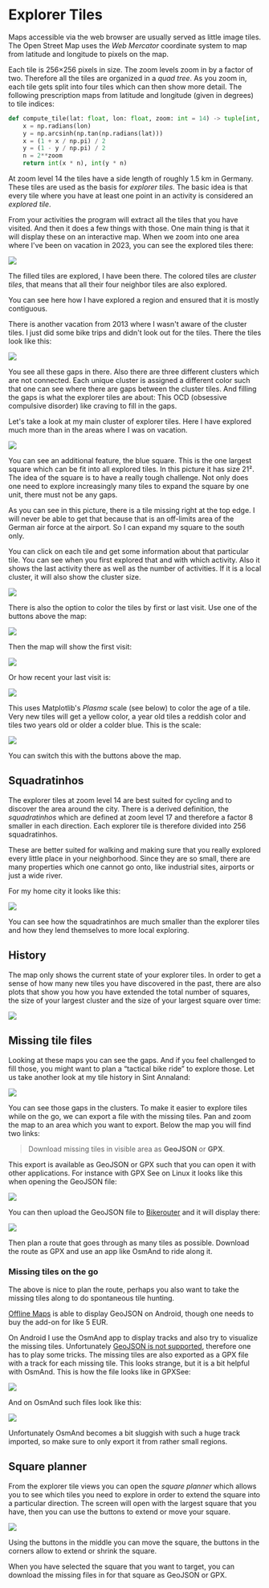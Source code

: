# Explorer Tiles

Maps accessible via the web browser are usually served as little image tiles. The Open Street Map uses the _Web Mercator_ coordinate system to map from latitude and longitude to pixels on the map.

Each tile is 256×256 pixels in size. The zoom levels zoom in by a factor of two. Therefore all the tiles are organized in a _quad tree_. As you zoom in, each tile gets split into four tiles which can then show more detail. The following prescription maps from latitude and longitude (given in degrees) to tile indices:

```python
def compute_tile(lat: float, lon: float, zoom: int = 14) -> tuple[int, int]:
    x = np.radians(lon)
    y = np.arcsinh(np.tan(np.radians(lat)))
    x = (1 + x / np.pi) / 2
    y = (1 - y / np.pi) / 2
    n = 2**zoom
    return int(x * n), int(y * n)
```

At zoom level 14 the tiles have a side length of roughly 1.5 km in Germany. These tiles are used as the basis for _explorer tiles_. The basic idea is that every tile where you have at least one point in an activity is considered an _explored tile_.

From your activities the program will extract all the tiles that you have visited. And then it does a few things with those. One main thing is that it will display these on an interactive map. When we zoom into one area where I've been on vacation in 2023, you can see the explored tiles there:

![](explorer-sluis.png)

The filled tiles are explored, I have been there. The colored tiles are _cluster tiles_, that means that all their four neighbor tiles are also explored.

You can see here how I have explored a region and ensured that it is mostly contiguous.

There is another vacation from 2013 where I wasn't aware of the cluster tiles. I just did some bike trips and didn't look out for the tiles. There the tiles look like this:

![](explorer-sint-annaland.png)

You see all these gaps in there. Also there are three different clusters which are not connected. Each unique cluster is assigned a different color such that one can see where there are gaps between the cluster tiles. And filling the gaps is what the explorer tiles are about: This OCD (obsessive compulsive disorder) like craving to fill in the gaps.

Let's take a look at my main cluster of explorer tiles. Here I have explored much more than in the areas where I was on vacation.

![](explorer-home.png)

You can see an additional feature, the blue square. This is the one largest square which can be fit into all explored tiles. In this picture it has size 21². The idea of the square is to have a really tough challenge. Not only does one need to explore increasingly many tiles to expand the square by one unit, there must not be any gaps.

As you can see in this picture, there is a tile missing right at the top edge. I will never be able to get that because that is an off-limits area of the German air force at the airport. So I can expand my square to the south only.

You can click on each tile and get some information about that particular tile. You can see when you first explored that and with which activity. Also it shows the last activity there as well as the number of activities. If it is a local cluster, it will also show the cluster size.

![](explorer-tooltip.png)

There is also the option to color the tiles by first or last visit. Use one of the buttons above the map:

![](explorer-color-switcher.png)

Then the map will show the first visit:

![](explorer-color-first.png)

Or how recent your last visit is:

![](explorer-color-last.png)

This uses Matplotlib's _Plasma_ scale (see below) to color the age of a tile. Very new tiles will get a yellow color, a year old tiles a reddish color and tiles two years old or older a colder blue. This is the scale:

![](plasma-scale.png)

You can switch this with the buttons above the map.

## Squadratinhos

The explorer tiles at zoom level 14 are best suited for cycling and to discover the area around the city. There is a derived definition, the _squadratinhos_ which are defined at zoom level 17 and therefore a factor 8 smaller in each direction. Each explorer tile is therefore divided into 256 squadratinhos.

These are better suited for walking and making sure that you really explored every little place in your neighborhood. Since they are so small, there are many properties which one cannot go onto, like industrial sites, airports or just a wide river.

For my home city it looks like this:

![](squadratinhos-bonn.png)

You can see how the squadratinhos are much smaller than the explorer tiles and how they lend themselves to more local exploring.

## History

The map only shows the current state of your explorer tiles. In order to get a sense of how many new tiles you have discovered in the past, there are also plots that show you how you have extended the total number of squares, the size of your largest cluster and the size of your largest square over time:

![](explorer-history.png)

## Missing tile files

Looking at these maps you can see the gaps. And if you feel challenged to fill those, you might want to plan a “tactical bike ride” to explore those. Let us take another look at my tile history in Sint Annaland:

![](explorer-sint-annaland.png)

You can see those gaps in the clusters. To make it easier to explore tiles while on the go, we can export a file with the missing tiles. Pan and zoom the map to an area which you want to export. Below the map you will find two links:

> Download missing tiles in visible area as **GeoJSON** or **GPX**.

This export is available as GeoJSON or GPX such that you can open it with other applications. For instance with GPX See on Linux it looks like this when opening the GeoJSON file:

![](explorer-sint-annaland-missing-geojson.png)

You can then upload the GeoJSON file to [Bikerouter](https://bikerouter.de/) and it will display there:

![](explorer-missing-bikerouter.png)

Then plan a route that goes through as many tiles as possible. Download the route as GPX and use an app like OsmAnd to ride along it.

### Missing tiles on the go

The above is nice to plan the route, perhaps you also want to take the missing tiles along to do spontaneous tile hunting.

[Offline Maps](https://play.google.com/store/apps/details?id=net.psyberia.offlinemaps) is able to display GeoJSON on Android, though one needs to buy the add-on for like 5 EUR.

On Android I use the OsmAnd app to display tracks and also try to visualize the missing tiles. Unfortunately [GeoJSON is not supported](https://osmand.net/docs/technical/osmand-file-formats/), therefore one has to play some tricks. The missing tiles are also exported as a GPX file with a track for each missing tile. This looks strange, but it is a bit helpful with OsmAnd. This is how the file looks like in GPXSee:

![](explorer-sint-annaland-missing-gpx.png)

And on OsmAnd such files look like this:

![](explorer-osmand.jpg)

Unfortunately OsmAnd becomes a bit sluggish with such a huge track imported, so make sure to only export it from rather small regions.

## Square planner

From the explorer tile views you can open the _square planner_ which allows you to see which tiles you need to explore in order to extend the square into a particular direction. The screen will open with the largest square that you have, then you can use the buttons to extend or move your square.

![](square-planner.png)

Using the buttons in the middle you can move the square, the buttons in the corners allow to extend or shrink the square.

When you have selected the square that you want to target, you can download the missing files in for that square as GeoJSON or GPX.